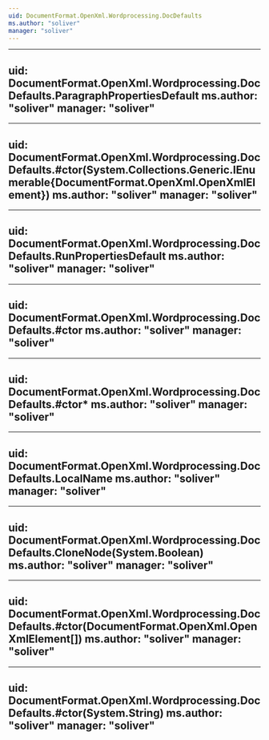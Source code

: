 ```yaml
---
uid: DocumentFormat.OpenXml.Wordprocessing.DocDefaults
ms.author: "soliver"
manager: "soliver"
---
```


---
uid: DocumentFormat.OpenXml.Wordprocessing.DocDefaults.ParagraphPropertiesDefault
ms.author: "soliver"
manager: "soliver"
---

---
uid: DocumentFormat.OpenXml.Wordprocessing.DocDefaults.#ctor(System.Collections.Generic.IEnumerable{DocumentFormat.OpenXml.OpenXmlElement})
ms.author: "soliver"
manager: "soliver"
---

---
uid: DocumentFormat.OpenXml.Wordprocessing.DocDefaults.RunPropertiesDefault
ms.author: "soliver"
manager: "soliver"
---

---
uid: DocumentFormat.OpenXml.Wordprocessing.DocDefaults.#ctor
ms.author: "soliver"
manager: "soliver"
---

---
uid: DocumentFormat.OpenXml.Wordprocessing.DocDefaults.#ctor*
ms.author: "soliver"
manager: "soliver"
---

---
uid: DocumentFormat.OpenXml.Wordprocessing.DocDefaults.LocalName
ms.author: "soliver"
manager: "soliver"
---

---
uid: DocumentFormat.OpenXml.Wordprocessing.DocDefaults.CloneNode(System.Boolean)
ms.author: "soliver"
manager: "soliver"
---

---
uid: DocumentFormat.OpenXml.Wordprocessing.DocDefaults.#ctor(DocumentFormat.OpenXml.OpenXmlElement[])
ms.author: "soliver"
manager: "soliver"
---

---
uid: DocumentFormat.OpenXml.Wordprocessing.DocDefaults.#ctor(System.String)
ms.author: "soliver"
manager: "soliver"
---

